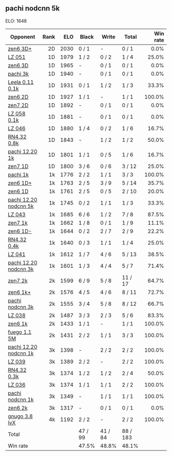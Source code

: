 ## pachi nodcnn 5k ##

ELO: 1648

Opponent | Rank | ELO | Black | Write | Total | Win rate
---------|-----:|----:|-------|-------|-------|-------:
[zen6 3D+](zen6%203D+.md) | 2D | 2030 | 0 / 1 | - | 0 / 1 | 0.0%
[LZ 051](LZ%20051.md) | 1D | 1979 | 1 / 2 | 0 / 2 | 1 / 4 | 25.0%
[zen6 3D](zen6%203D.md) | 1D | 1965 | - | 0 / 1 | 0 / 1 | 0.0%
[pachi 3k](pachi%203k.md) | 1D | 1940 | - | 0 / 1 | 0 / 1 | 0.0%
[Leela 0.11 0.1k](Leela%200.11%200.1k.md) | 1D | 1931 | 0 / 1 | 1 / 2 | 1 / 3 | 33.3%
[zen6 2D](zen6%202D.md) | 1D | 1927 | 1 / 1 | - | 1 / 1 | 100.0%
[zen7 2D](zen7%202D.md) | 1D | 1892 | - | 0 / 1 | 0 / 1 | 0.0%
[LZ 058 0.1k](LZ%20058%200.1k.md) | 1D | 1881 | - | 0 / 1 | 0 / 1 | 0.0%
[LZ 046](LZ%20046.md) | 1D | 1880 | 1 / 4 | 0 / 2 | 1 / 6 | 16.7%
[RN4.32 0.8k](RN4.32%200.8k.md) | 1D | 1843 | - | 1 / 2 | 1 / 2 | 50.0%
[pachi 12.20 1k](pachi%2012.20%201k.md) | 1D | 1801 | 1 / 1 | 0 / 5 | 1 / 6 | 16.7%
[zen7 1D](zen7%201D.md) | 1D | 1800 | 3 / 6 | 0 / 6 | 3 / 12 | 25.0%
[pachi 1k](pachi%201k.md) | 1k | 1776 | 2 / 2 | 1 / 1 | 3 / 3 | 100.0%
[zen6 1D+](zen6%201D+.md) | 1k | 1763 | 2 / 5 | 3 / 9 | 5 / 14 | 35.7%
[zen6 1D](zen6%201D.md) | 1k | 1761 | 2 / 5 | 0 / 5 | 2 / 10 | 20.0%
[pachi 12.20 nodcnn 5k](pachi%2012.20%20nodcnn%205k.md) | 1k | 1745 | 0 / 2 | 1 / 1 | 1 / 3 | 33.3%
[LZ 043](LZ%20043.md) | 1k | 1685 | 6 / 6 | 1 / 2 | 7 / 8 | 87.5%
[zen7 1k](zen7%201k.md) | 1k | 1662 | 1 / 8 | 0 / 1 | 1 / 9 | 11.1%
[zen6 1D-](zen6%201D-.md) | 1k | 1644 | 0 / 2 | 2 / 7 | 2 / 9 | 22.2%
[RN4.32 0.4k](RN4.32%200.4k.md) | 1k | 1640 | 0 / 3 | 1 / 1 | 1 / 4 | 25.0%
[LZ 041](LZ%20041.md) | 1k | 1612 | 1 / 7 | 4 / 6 | 5 / 13 | 38.5%
[pachi 12.20 nodcnn 3k](pachi%2012.20%20nodcnn%203k.md) | 1k | 1601 | 1 / 3 | 4 / 4 | 5 / 7 | 71.4%
[zen7 2k](zen7%202k.md) | 2k | 1599 | 6 / 9 | 5 / 8 | 11 / 17 | 64.7%
[zen6 1k+](zen6%201k+.md) | 2k | 1576 | 4 / 5 | 4 / 6 | 8 / 11 | 72.7%
[pachi nodcnn 3k](pachi%20nodcnn%203k.md) | 2k | 1555 | 3 / 4 | 5 / 8 | 8 / 12 | 66.7%
[LZ 038](LZ%20038.md) | 2k | 1487 | 3 / 3 | 2 / 3 | 5 / 6 | 83.3%
[zen6 1k](zen6%201k.md) | 2k | 1433 | 1 / 1 | - | 1 / 1 | 100.0%
[fuego 1.1 5M](fuego%201.1%205M.md) | 2k | 1431 | 2 / 2 | 1 / 1 | 3 / 3 | 100.0%
[pachi 12.20 nodcnn 1k](pachi%2012.20%20nodcnn%201k.md) | 3k | 1398 | - | 2 / 2 | 2 / 2 | 100.0%
[LZ 039](LZ%20039.md) | 3k | 1389 | 2 / 2 | - | 2 / 2 | 100.0%
[RN4.32 0.3k](RN4.32%200.3k.md) | 3k | 1374 | 1 / 2 | 1 / 2 | 2 / 4 | 50.0%
[LZ 036](LZ%20036.md) | 3k | 1374 | 1 / 1 | 1 / 1 | 2 / 2 | 100.0%
[pachi nodcnn 1k](pachi%20nodcnn%201k.md) | 3k | 1349 | - | 1 / 1 | 1 / 1 | 100.0%
[zen6 2k](zen6%202k.md) | 3k | 1317 | - | 0 / 1 | 0 / 1 | 0.0%
[gnugo 3.8 lvX](gnugo%203.8%20lvX.md) | 4k | 1192 | 2 / 2 | - | 2 / 2 | 100.0%
Total | | | 47 / 99 | 41 / 84 | 88 / 183 | 
Win rate| | | 47.5% | 48.8% | 48.1% | 
